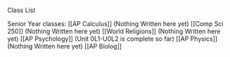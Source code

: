 Class List

Senior Year classes:
[[AP Calculus]] (Nothing Written here yet)
[[Comp Sci 250]] (Nothing Written here yet)
[[World Religions]] (Nothing Written here yet)
[[AP Psychology]] (Unit 0L1-U0L2 is complete so far)
[[AP Physics]] (Nothing Written here yet)
[[AP Biolog]]
